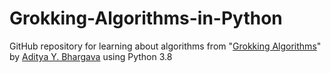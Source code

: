 # Grokking-Algorithms-in-Python

GitHub repository for learning about algorithms from "[Grokking Algorithms](http://amzn.to/29rVyHf)" by [Aditya Y. Bhargava](https://adit.io/) using Python 3.8
